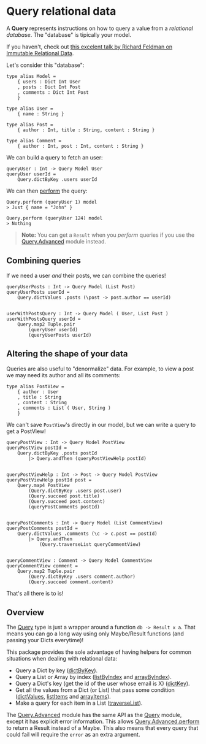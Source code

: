 # Query relational data

A **Query** represents instructions on how to query a value from a _relational database_.
The "database" is tipically your model.

If you haven't, check out [this excelent talk by Richard Feldman on Immutable Relational Data](https://www.youtube.com/watch?v=28OdemxhfbU).

Let's consider this "database":

    type alias Model =
        { users : Dict Int User
        , posts : Dict Int Post
        , comments : Dict Int Post
        }
    
    type alias User =
        { name : String }
    
    type alias Post =
        { author : Int, title : String, content : String }
    
    type alias Comment =
        { author : Int, post : Int, content : String }

We can build a query to fetch an user:

    queryUser : Int -> Query Model User
    queryUser userId =
        Query.dictByKey .users userId

We can then [perform](Query#perform) the query:

    Query.perform (queryUser 1) model
    > Just { name = "John" }

    Query.perform (queryUser 124) model
    > Nothing

> **Note:** You can get a `Result` when you *perform* queries if you use the [Query.Advanced](Query.Advanced) module instead.

## Combining queries

If we need a user *and* their posts, we can combine the queries!

    queryUserPosts : Int -> Query Model (List Post)
    queryUserPosts userId =
        Query.dictValues .posts (\post -> post.author == userId)


    userWithPostsQuery : Int -> Query Model ( User, List Post )
    userWithPostsQuery userId =
        Query.map2 Tuple.pair
            (queryUser userId)
            (queryUserPosts userId)

## Altering the shape of your data

Queries are also useful to "denormalize" data. For example, to view a post we may need its author and all its comments:

    type alias PostView =
        { author : User
        , title : String
        , content : String
        , comments : List ( User, String )
        }


We can't save `PostView`'s directly in our model, but we can write a query to get a PostView!

    queryPostView : Int -> Query Model PostView
    queryPostView postId =
        Query.dictByKey .posts postId
            |> Query.andThen (queryPostViewHelp postId)
    

    queryPostViewHelp : Int -> Post -> Query Model PostView
    queryPostViewHelp postId post =
        Query.map4 PostView
            (Query.dictByKey .users post.user)
            (Query.succeed post.title)
            (Query.succeed post.content)
            (queryPostComments postId)
    

    queryPostComments : Int -> Query Model (List CommentView)
    queryPostComments postId =
        Query.dictValues .comments (\c -> c.post == postId)
            |> Query.andThen
                (Query.traverseList queryCommentView)


    queryCommentView : Comment -> Query Model CommentView
    queryCommentView comment =
        Query.map2 Tuple.pair
            (Query.dictByKey .users comment.author)
            (Query.succeed comment.content)


That's all there is to is!

## Overview

The [Query](Query#Query) type is just a wrapper around a function `db -> Result x a`. That means you can go a long way using only Maybe/Result functions (and passing your Dicts everytime)!

This package provides the sole advantage of having helpers for common situations when dealing with relational data:

- Query a Dict by key ([dictByKey](Query#dictByKey)).
- Query a List or Array by index ([listByIndex](Query#listByIndex) and [arrayByIndex](Query#arrayByIndex)).
- Query a Dict's key (get the id of the user whose email is X) ([dictKey](Query#dictKey)).
- Get all the values from a Dict (or List) that pass some condition ([dictValues](Query#dictValues), [listItems](Query#listItems) and [arrayItems](Query#arrayItems)).
- Make a query for each item in a List ([traverseList](Query#traverseList)).


The [Query.Advanced](Query.Advanced) module has the same API as the [Query](Query) module, except it has explicit error information. This allows [Query.Advanced.perform](Query.Advanced#perform) to return a Result instead of a Maybe. This also means that every query that could fail will require the `error` as an extra argument.

